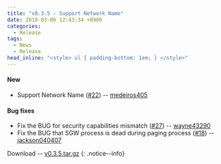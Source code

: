 ```yaml
---
title: "v0.3.5 - Support Network Name"
date: 2018-03-06 12:43:34 +0900
categories:
  - Release
tags:
  - News
  - Release
head_inline: "<style> ul { padding-bottom: 1em; } </style>"
---
```


#### New
- Support Network Name ([#22](https://github.com/open5gs/nextepc/pull/22)) -- [medeiros405](https://github.com/medeiros405)

#### Bug fixes
- Fix the BUG for security capabilities mismatch ([#27](https://github.com/open5gs/nextepc/issues/27)) -- [wayne43290](https://github.com/wayne43290)
- Fix the BUG that SGW process is dead during paging process ([#18](https://github.com/open5gs/nextepc/issues/18)) -- [jackson040407](https://github.com/jackson040407)

Download -- [v0.3.5.tar.gz](https://github.com/open5gs/nextepc/archive/v0.3.5.tar.gz)
{: .notice--info}
